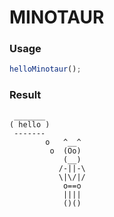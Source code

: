 
MINOTAUR
===

### Usage

```js
helloMinotaur();
```

### Result

```
 _______
( hello )
 -------
        o   ^__^
         o  (Oo)
            (__)
           /-||-\
           \|\/|/
            o==o
            ||||
            ()()
```
    